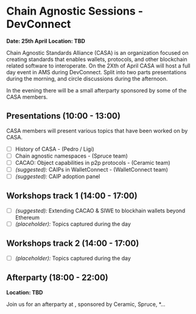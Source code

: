 # Chain Agnostic Sessions - DevConnect

**Date: 25th April**
**Location: TBD**

Chain Agnostic Standards Alliance (CASA) is an organization focused on creating standards that enables wallets, protocols, and other blockchain related software to interoperate. On the 2Xth of April CASA will host a full day event in AMS during DevConnect. Split into two parts presentations during the morning, and circle discussions during the afternoon. 

In the evening there will be a small afterparty sponsored by some of the CASA members.

## Presentations (10:00 - 13:00)
CASA members will present various topics that have been worked on by CASA.

- [ ] History of CASA - (Pedro / Ligi)
- [ ] Chain agnostic namespaces - (Spruce team)
- [ ] CACAO: Object capabilities in p2p protocols - (Ceramic team)
- [ ] *(suggested):* CAIPs in WalletConnect - (WalletConnect team)
- [ ] *(suggested):* CAIP adoption panel

## Workshops track 1 (14:00 - 17:00)

- [ ] *(suggested):* Extending CACAO & SIWE to blockhain wallets beyond Ethereum
- [ ] *(placeholder):* Topics captured during the day

## Workshops track 2 (14:00 - 17:00)

- [ ] *(placeholder):* Topics captured during the day

## Afterparty (18:00 - 22:00)

**Location: TBD**

Join us for an afterparty at *<Bar-XY>*, sponsored by Ceramic, Spruce, <Sponsor3>*...
